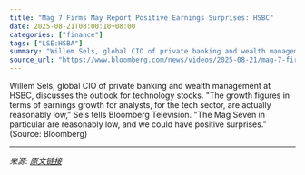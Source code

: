 ```yaml
---
title: "Mag 7 Firms May Report Positive Earnings Surprises: HSBC"
date: 2025-08-21T08:00:10+08:00
categories: ["finance"]
tags: ["LSE:HSBA"]
summary: "Willem Sels, global CIO of private banking and wealth management at HSBC, discusses the outlook for technology stocks. \"The growth figures in terms of earnings growth for analysts, for the tech sector"
source_url: "https://www.bloomberg.com/news/videos/2025-08-21/mag-7-firms-may-report-positive-earnings-surprises-hsbc"
---
```


Willem Sels, global CIO of private banking and wealth management at HSBC, discusses the outlook for technology stocks. "The growth figures in terms of earnings growth for analysts, for the tech sector, are actually reasonably low," Sels tells Bloomberg Television. "The Mag Seven in particular are reasonably low, and we could have positive surprises." (Source: Bloomberg)

---

*来源: [原文链接](https://www.bloomberg.com/news/videos/2025-08-21/mag-7-firms-may-report-positive-earnings-surprises-hsbc)*
